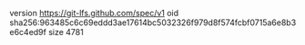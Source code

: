 version https://git-lfs.github.com/spec/v1
oid sha256:963485c6c69eddd3ae17614bc5032326f979d8f574fcbf0715a6e8b3e6c4ed9f
size 4781
